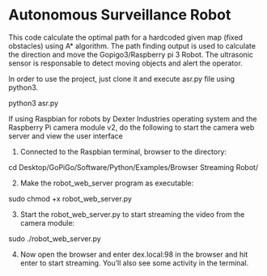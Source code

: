 # Autonomous Surveillance Robot

This code calculate the optimal path for a hardcoded given map (fixed obstacles) using A* algorithm. The path finding output is used to calculate the direction and move the Gopigo3/Raspberry pi 3 Robot. The ultrasonic sensor is responsable to detect moving objects and alert the operator.

In order to use the project, just clone it and execute asr.py file using python3.

python3 asr.py

If using Raspbian for robots by Dexter Industries operating system and the Raspberry Pi camera module v2, do the following to start the camera web server and view the user interface

1. Connected to the Raspbian terminal, browser to the directory:

cd Desktop/GoPiGo/Software/Python/Examples/Browser Streaming Robot/

2. Make the robot_web_server program as executable:

sudo chmod +x robot_web_server.py

3. Start the robot_web_server.py to start streaming the video from the camera module:

sudo ./robot_web_server.py

4. Now open the browser and enter dex.local:98 in the browser and hit enter to start streaming. You’ll also see some activity in the terminal.
